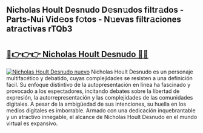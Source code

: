 ## Nicholas Hoult Desnudo D𝚎sn𝚞dos filtr𝚊dos - Parts-Nui Vid𝚎os f𝚘tos - N𝚞evas filtr𝚊ciones atr𝚊ctivas rTQb3

# <h2><a href="http://mb2b8x.tromn.icu/?c=Nicholas+Hoult+Desnudo">🔗👉👉👉 Nicholas Hoult Desnudo 🔗🔗</a></h2>

[![Nicholas Hoult Desnudo nuevo](https://i.imgur.com/pEAQMta.gif)](http://mb2b8x.tromn.icu/?c=Nicholas+Hoult+Desnudo)
Nicholas Hoult Desnudo es un personaje multifacético y debatido, cuyas complejidades se resisten a una definición fácil.  Su enfoque distintivo de la autopresentación en línea ha fascinado y provocado a los espectadores, incitando debates sobre la libertad de expresión, la autorrepresentación y las complejidades de las comunidades digitales. A pesar de la ambigüedad de sus intenciones, su huella en los medios digitales es imborrable. Armado con una dedicación inquebrantable y un atractivo innegable, el alcance de Nicholas Hoult Desnudo en el mundo virtual es expansivo.
